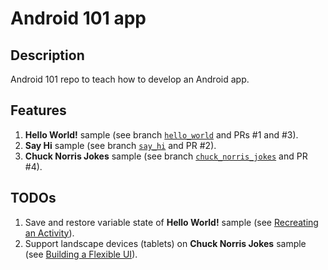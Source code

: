# Android 101 app

## Description
Android 101 repo to teach how to develop an Android app.

## Features

1. **Hello World!** sample (see branch  [`hello_world`](https://github.com/lucaslabs/android101/tree/hello_world) and PRs #1 and #3).
2. **Say Hi** sample (see branch [`say_hi`](https://github.com/lucaslabs/android101/tree/say_hi) and PR #2).
3. **Chuck Norris Jokes** sample (see branch [`chuck_norris_jokes`](https://github.com/lucaslabs/android101/tree/chuck_norris_jokes) and PR #4).

## TODOs

1. Save and restore variable state of **Hello World!** sample (see [Recreating an Activity](https://developer.android.com/training/basics/activity-lifecycle/recreating.html)).
2. Support landscape devices (tablets) on **Chuck Norris Jokes** sample (see [Building a Flexible UI](https://developer.android.com/training/basics/fragments/fragment-ui.html)).
